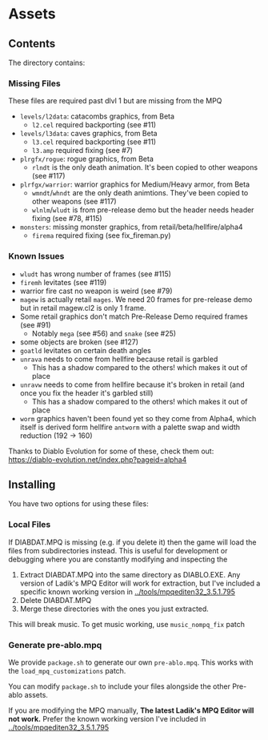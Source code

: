 # Assets

## Contents

The directory contains:

### Missing Files

These files are required past dlvl 1 but are missing from the MPQ

* `levels/l2data`: catacombs graphics, from Beta
    * `l2.cel` required backporting (see #11)
* `levels/l3data`: caves graphics, from Beta
    * `l3.cel` required backporting (see #11)
    * `l3.amp` required fixing (see #7)
* `plrgfx/rogue`: rogue graphics, from Beta
    * `rlndt` is the only death animation. It's been copied to other weapons (see #117)
* `plrfgx/warrior`: warrior graphics for Medium/Heavy armor, from Beta
    * `wmndt`/`whndt` are the only death animtions. They've been copied to other weapons (see #117)
    * `wlnlm`/`wludt` is from pre-release demo but the header needs header fixing (see #78, #115)
* `monsters`: missing monster graphics, from retail/beta/hellfire/alpha4
    * `firema` required fixing (see fix_fireman.py)

### Known Issues

* `wludt` has wrong number of frames (see #115)
* `firemh` levitates (see #119)
* warrior fire cast no weapon is weird (see #79)
* `magew` is actually retail `mages`. We need 20 frames for pre-release demo but in retail magew.cl2 is only 1 frame.
* Some retail graphics don't match Pre-Release Demo required frames (see #91)
    * Notably `mega` (see #56) and `snake` (see #25)
* some objects are broken (see #127)
* `goatld` levitates on certain death angles
* `unrava` needs to come from hellfire because retail is garbled
    * This has a shadow compared to the others! which makes it out of place
* `unravw` needs to come from hellfire because it's broken in retail (and once you fix the header it's garbled still)
    * This has a shadow compared to the others! which makes it out of place
* `worm` graphics haven't been found yet so they come from Alpha4, which itself is derived form hellfire `antworm` with a palette swap and width reduction (192 -> 160)

Thanks to Diablo Evolution for some of these, check them out: https://diablo-evolution.net/index.php?pageid=alpha4

## Installing

You have two options for using these files:

### Local Files

If DIABDAT.MPQ is missing (e.g. if you delete it) then the game will load the files from subdirectories instead. This is useful for development or debugging where you are constantly modifying and inspecting the 

1. Extract DIABDAT.MPQ into the same directory as DIABLO.EXE. Any version of Ladik's MPQ Editor will work for extraction, but I've included a specific known working version in [../tools/mpqediten32_3.5.1.795](../tools/mpqediten32_3.5.1.795)
2. Delete DIABDAT.MPQ
3. Merge these directories with the ones you just extracted.

This will break music. To get music working, use `music_nompq_fix` patch

### Generate pre-ablo.mpq

We provide `package.sh` to generate our own `pre-ablo.mpq`. This works with the `load_mpq_customizations` patch.

You can modify `package.sh` to include your files alongside the other Pre-ablo assets.

If you are modifying the MPQ manually, **The latest Ladik's MPQ Editor will not work.**
Prefer the known working version I've included in [../tools/mpqediten32_3.5.1.795](../tools/mpqediten32_3.5.1.795)
